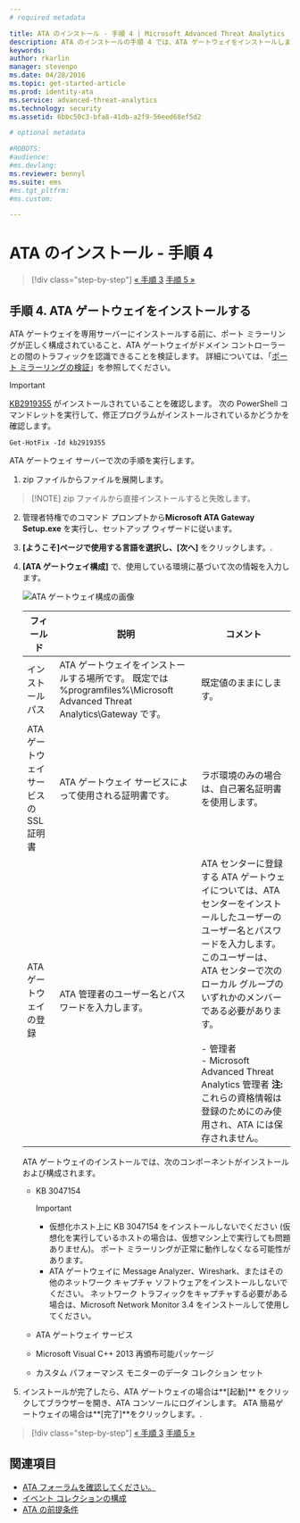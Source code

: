 ```yaml
---
# required metadata

title: ATA のインストール - 手順 4 | Microsoft Advanced Threat Analytics
description: ATA のインストールの手順 4 では、ATA ゲートウェイをインストールします。
keywords:
author: rkarlin
manager: stevenpo
ms.date: 04/28/2016
ms.topic: get-started-article
ms.prod: identity-ata
ms.service: advanced-threat-analytics
ms.technology: security
ms.assetid: 6bbc50c3-bfa8-41db-a2f9-56eed68ef5d2

# optional metadata

#ROBOTS:
#audience:
#ms.devlang:
ms.reviewer: bennyl
ms.suite: ems
#ms.tgt_pltfrm:
#ms.custom:

---
```


# ATA のインストール - 手順 4

>[!div class="step-by-step"]
[« 手順 3](install-ata-step3.md)
[手順 5 »](install-ata-step5.md)

## 手順 4. ATA ゲートウェイをインストールする

ATA ゲートウェイを専用サーバーにインストールする前に、ポート ミラーリングが正しく構成されていること、ATA ゲートウェイがドメイン コントローラーとの間のトラフィックを認識できることを検証します。 詳細については、「[ポート ミラーリングの検証](validate-port-mirroring.md)」を参照してください。


> [!IMPORTANT]
> [KB2919355](http://support.microsoft.com/kb/2919355/) がインストールされていることを確認します。  次の PowerShell コマンドレットを実行して、修正プログラムがインストールされているかどうかを確認します。
>
> `Get-HotFix -Id kb2919355`

ATA ゲートウェイ サーバーで次の手順を実行します。

1.  zip ファイルからファイルを展開します。 
> [!NOTE] zip ファイルから直接インストールすると失敗します。

2.  管理者特権でのコマンド プロンプトから**Microsoft ATA Gateway Setup.exe** を実行し、セットアップ ウィザードに従います。

3.  **[ようこそ]**ページで使用する言語を選択し、**[次へ]** をクリックします。.

4.  **[ATA ゲートウェイ構成]** で、使用している環境に基づいて次の情報を入力します。

    ![ATA ゲートウェイ構成の画像](media/ATA-Gateway-Configuration.JPG)

    |フィールド|説明|コメント|
    |---------|---------------|------------|
    |インストール パス|ATA ゲートウェイをインストールする場所です。 既定では %programfiles%\Microsoft Advanced Threat Analytics\Gateway です。|既定値のままにします。|
    |ATA ゲートウェイ サービスの SSL 証明書|ATA ゲートウェイ サービスによって使用される証明書です。|ラボ環境のみの場合は、自己署名証明書を使用します。|
    |ATA ゲートウェイの登録|ATA 管理者のユーザー名とパスワードを入力します。|ATA センターに登録する ATA ゲートウェイについては、ATA センターをインストールしたユーザーのユーザー名とパスワードを入力します。 このユーザーは、ATA センターで次のローカル グループのいずれかのメンバーである必要があります。<br /><br />-   管理者<br />-   Microsoft Advanced Threat Analytics 管理者 **注:** これらの資格情報は登録のためにのみ使用され、ATA には保存されません。|
    ATA ゲートウェイのインストールでは、次のコンポーネントがインストールおよび構成されます。

    -   KB 3047154

        > [!IMPORTANT]
        > -   仮想化ホスト上に KB 3047154 をインストールしないでください (仮想化を実行しているホストの場合は、仮想マシン上で実行しても問題ありません)。 ポート ミラーリングが正常に動作しなくなる可能性があります。 
        > -   ATA ゲートウェイに Message Analyzer、Wireshark、またはその他のネットワーク キャプチャ ソフトウェアをインストールしないでください。 ネットワーク トラフィックをキャプチャする必要がある場合は、Microsoft Network Monitor 3.4 をインストールして使用してください。

    -   ATA ゲートウェイ サービス

    -   Microsoft Visual C++ 2013 再頒布可能パッケージ

    -   カスタム パフォーマンス モニターのデータ コレクション セット

5.  インストールが完了したら、ATA ゲートウェイの場合は**[起動]** をクリックしてブラウザーを開き、ATA コンソールにログインします。 ATA 簡易ゲートウェイの場合は**[完了]**をクリックします。.


>[!div class="step-by-step"]
[« 手順 3](install-ata-step3.md)
[手順 5 »](install-ata-step5.md)

## 関連項目

- [ATA フォーラムを確認してください。](https://social.technet.microsoft.com/Forums/security/en-US/home?forum=mata)
- [イベント コレクションの構成](configure-event-collection.md)
- [ATA の前提条件](/advanced-threat-analytics/plan-design/ata-prerequisites)



<!--HONumber=May16_HO1-->



